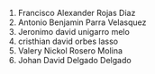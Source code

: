 1. Francisco Alexander Rojas Diaz
2. Antonio Benjamin Parra Velasquez
3. Jeronimo david unigarro melo
4. cristhian david orbes lasso
5. Valery Nickol Rosero Molina
6. Johan David Delgado Delgado
